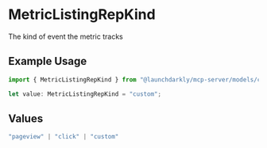 # MetricListingRepKind

The kind of event the metric tracks

## Example Usage

```typescript
import { MetricListingRepKind } from "@launchdarkly/mcp-server/models/components";

let value: MetricListingRepKind = "custom";
```

## Values

```typescript
"pageview" | "click" | "custom"
```